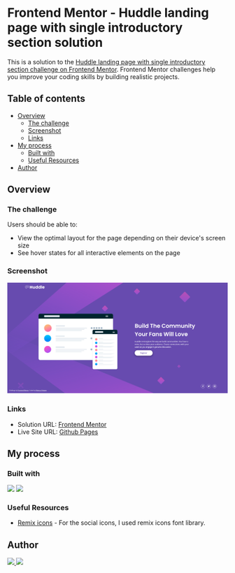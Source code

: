# Frontend Mentor - Huddle landing page with single introductory section solution

This is a solution to the [Huddle landing page with single introductory section challenge on Frontend Mentor](https://www.frontendmentor.io/challenges/huddle-landing-page-with-a-single-introductory-section-B_2Wvxgi0). Frontend Mentor challenges help you improve your coding skills by building realistic projects.

## Table of contents

- [Overview](#overview)
  - [The challenge](#the-challenge)
  - [Screenshot](#screenshot)
  - [Links](#links)
- [My process](#my-process)
  - [Built with](#built-with)
  - [Useful Resources](#useful-resources)
- [Author](#author)

## Overview

### The challenge

Users should be able to:

- View the optimal layout for the page depending on their device's screen size
- See hover states for all interactive elements on the page

### Screenshot

![Hudddle Desktop Preview](./desktop.png)

### Links

- Solution URL: [Frontend Mentor](https://www.frontendmentor.io/solutions/responsive-landing-page-using-flexbox-and-css-grid-yNQkO_uiIn)
- Live Site URL: [Github Pages](https://bccpadge.github.io/huddle-landing-page-with-single-introductory-section/)

## My process

### Built with

<p align="left">
<img src="https://img.shields.io/badge/HTML5-E34F26?style=for-the-badge&logo=html5&logoColor=white">
<img src="https://img.shields.io/badge/CSS3-1572B6?style=for-the-badge&logo=css3&logoColor=white">
</p>

### Useful Resources

- [Remix icons](https://remixicon.com/) - For the social icons, I used remix icons font library.

## Author

<p align="left">
<a href="https://www.frontendmentor.io/profile/bccpadge">
<img src="https://img.shields.io/badge/FrontendMentor-57b1e6?style=for-the-badge&logo=frontendmentor&logoColor=white"/>
</a>
<a href="https://www.linkedin.com/in/rebeccapadgett121">
<img src="https://img.shields.io/badge/LinkedIn-0077B5?style=for-the-badge&logo=linkedin&logoColor=white"/>
</a>

</p>
